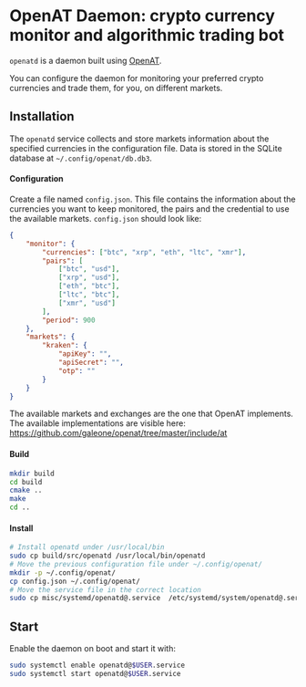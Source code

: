 # OpenAT Daemon: crypto currency monitor and algorithmic trading bot

`openatd` is a daemon built using [OpenAT](https://github.com/galeone/openat).

You can configure the daemon for monitoring your preferred crypto currencies and trade them, for you, on different markets.

## Installation

The `openatd` service collects and store markets information about the specified currencies in the configuration file. Data is stored in the SQLite database at `~/.config/openat/db.db3`.

#### Configuration

Create a file named `config.json`. This file contains the information about the currencies you want to keep monitored, the pairs and the credential to use the available markets.
`config.json` should look like:

```json
{
    "monitor": {
        "currencies": ["btc", "xrp", "eth", "ltc", "xmr"],
        "pairs": [
            ["btc", "usd"],
            ["xrp", "usd"],
            ["eth", "btc"],
            ["ltc", "btc"],
            ["xmr", "usd"]
        ],
        "period": 900
    },
    "markets": {
        "kraken": {
            "apiKey": "",
            "apiSecret": "",
            "otp": ""
        }
    }
}
```

The available markets and exchanges are the one that OpenAT implements. The available implementations are visible here: https://github.com/galeone/openat/tree/master/include/at

#### Build

```bash
mkdir build
cd build
cmake ..
make
cd ..
```

#### Install

```bash
# Install openatd under /usr/local/bin
sudo cp build/src/openatd /usr/local/bin/openatd
# Move the previous configuration file under ~/.config/openat/
mkdir -p ~/.config/openat/
cp config.json ~/.config/openat/
# Move the service file in the correct location
sudo cp misc/systemd/openatd@.service  /etc/systemd/system/openatd@.service
```

## Start

Enable the daemon on boot and start it with:

```bash
sudo systemctl enable openatd@$USER.service
sudo systemctl start openatd@$USER.service
```

<!--
## Auto Trader: strategies
TODO
-->

